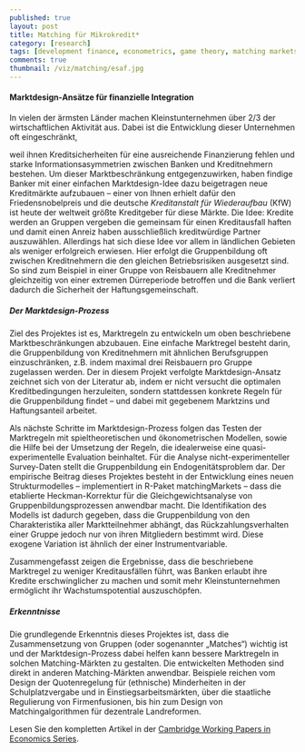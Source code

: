 ```yaml
---
published: true
layout: post
title: Matching für Mikrokredit*
category: [research]
tags: [development finance, econometrics, game theory, matching markets, R]
comments: true
thumbnail: /viz/matching/esaf.jpg
---
```




#### Marktdesign-Ansätze für finanzielle Integration

In vielen der ärmsten Länder machen Kleinstunternehmen über 2/3 der wirtschaftlichen Aktivität aus. Dabei ist die Entwicklung dieser Unternehmen oft eingeschränkt, 
<!--more-->
weil ihnen Kreditsicherheiten für eine ausreichende Finanzierung fehlen und starke Informationsasymmetrien zwischen Banken und Kreditnehmern bestehen. Um dieser Marktbeschränkung entgegenzuwirken, haben findige Banker mit einer einfachen Marktdesign-Idee dazu beigetragen neue Kreditmärkte aufzubauen – einer von Ihnen erhielt dafür den Friedensnobelpreis und die deutsche *Kreditanstalt für Wiederaufbau* (KfW) ist heute der weltweit größte Kreditgeber für diese Märkte. Die Idee: Kredite werden an Gruppen vergeben die gemeinsam für einen Kreditausfall haften und damit einen Anreiz haben ausschließlich kreditwürdige Partner auszuwählen. Allerdings hat sich diese Idee vor allem in ländlichen Gebieten als weniger erfolgreich erwiesen. Hier erfolgt die Gruppenbildung oft zwischen Kreditnehmern die den gleichen Betriebsrisiken ausgesetzt sind. So sind zum Beispiel in einer Gruppe von Reisbauern alle Kreditnehmer gleichzeitig von einer extremen Dürreperiode betroffen und die Bank verliert dadurch die Sicherheit der Haftungsgemeinschaft.

##### Der Marktdesign-Prozess

Ziel des Projektes ist es, Marktregeln zu entwickeln um oben beschriebene Marktbeschränkungen abzubauen. Eine einfache Marktregel besteht darin, die Gruppenbildung von Kreditnehmern mit ähnlichen Berufsgruppen einzuschränken, z.B. indem maximal drei Reisbauern pro Gruppe zugelassen werden. Der in diesem Projekt verfolgte Marktdesign-Ansatz zeichnet sich von der Literatur ab, indem er nicht versucht die optimalen Kreditbedingungen herzuleiten, sondern stattdessen konkrete Regeln für die Gruppenbildung findet – und dabei mit gegebenem Marktzins und Haftungsanteil arbeitet.

Als nächste Schritte im Marktdesign-Prozess folgen das Testen der Marktregeln mit spieltheoretischen und ökonometrischen Modellen, sowie die Hilfe bei der Umsetzung der Regeln, die idealerweise eine quasi-experimentelle Evaluation beinhaltet. Für die Analyse nicht-experimenteller Survey-Daten stellt die Gruppenbildung ein Endogenitätsproblem dar. Der empirische Beitrag dieses Projektes besteht in der Entwicklung eines neuen Strukturmodelles – implementiert in R-Paket matchingMarkets – dass die etablierte Heckman-Korrektur für die Gleichgewichtsanalyse von Gruppenbildungsprozessen anwendbar macht. Die Identifikation des Modells ist dadurch gegeben, dass die Gruppenbildung von den Charakteristika aller Marktteilnehmer abhängt, das Rückzahlungsverhalten einer Gruppe jedoch nur von ihren Mitgliedern bestimmt wird. Diese exogene Variation ist ähnlich der einer Instrumentvariable.

Zusammengefasst zeigen die Ergebnisse, dass die beschriebene Marktregel zu weniger Kreditausfällen führt, was Banken erlaubt ihre Kredite erschwinglicher zu machen und somit mehr Kleinstunternehmen ermöglicht ihr Wachstumspotential auszuschöpfen.

##### Erkenntnisse

Die grundlegende Erkenntnis dieses Projektes ist, dass die Zusammensetzung von Gruppen (oder sogenannter „Matches“) wichtig ist und der Marktdesign-Prozess dabei helfen kann bessere Marktregeln in solchen Matching-Märkten zu gestalten. Die entwickelten Methoden sind direkt in anderen Matching-Märkten anwendbar. Beispiele reichen vom Design der Quotenregelung für (ethnische) Minderheiten in der Schulplatzvergabe und in Einstiegsarbeitsmärkten, über die staatliche Regulierung von Firmenfusionen, bis hin zum Design von Matchingalgorithmen für dezentrale Landreformen.

Lesen Sie den kompletten Artikel in der [Cambridge Working Papers in Economics Series](https://ideas.repec.org/p/cam/camdae/1521.html).
